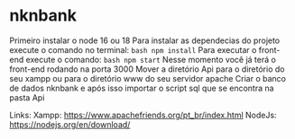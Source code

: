 # nknbank
Primeiro instalar o node 16 ou 18
Para instalar as dependecias do projeto execute o comando no terminal:
```bash npm install```
Para executar o front-end execute o comando: 
```bash npm start``` 
Nesse momento você já terá o front-end rodando na porta 3000
Mover a diretório Api para o diretório do seu xampp ou para o diretório www do seu servidor apache
Criar o banco de dados nknbank e após isso importar o script sql que se encontra na pasta Api

Links:
Xampp: https://www.apachefriends.org/pt_br/index.html
NodeJs: https://nodejs.org/en/download/

